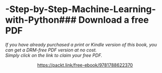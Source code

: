 # -Step-by-Step-Machine-Learning-with-Python### Download a free PDF

 <i>If you have already purchased a print or Kindle version of this book, you can get a DRM-free PDF version at no cost.<br>Simply click on the link to claim your free PDF.</i>
<p align="center"> <a href="https://packt.link/free-ebook/9781788622370">https://packt.link/free-ebook/9781788622370 </a> </p>